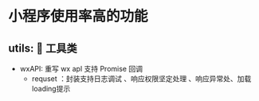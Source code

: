 <!--
 * @Descripttion:
 * @version:
 * @Author: Zhonglai Lu
 * @Date: 2020-09-04 12:39:01
 * @LastEditors: Zhonglai Lu
 * @LastEditTime: 2020-09-05 21:43:52
-->

# 小程序使用率高的功能

## utils: 🔧 工具类

- wxAPI: 重写 wx apl 支持 Promise 回调
  - requset ：封装支持日志调试 、响应权限坚定处理 、响应异常处、加载loading提示
  

